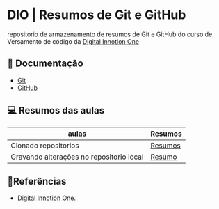 
# DIO | Resumos de Git e GitHub
repositorio de armazenamento de resumos de Git e GitHub do curso de Versamento de código da
[Digital Innotion One](https://web.dio.me/home)

## 📖 Documentação 
- [Git](https://git-scm.com/docs/git/pt_BR)
- [GitHub](https://docs.github.com/pt)

## 💻 Resumos das aulas

| aulas | Resumos |
|-------|---------|
| Clonado repositorios | [Resumos](https://docs.google.com/document/d/1kQUFFxv_62eb1hQdYyTmHPQ3J6f3VZJFuQSke3HcEss/edit?usp=sharing)|
| Gravando alterações no repositorio local | [Resumo]()|

## 🤔Referências 

- [Digital Innotion One](https://web.dio.me/home).



